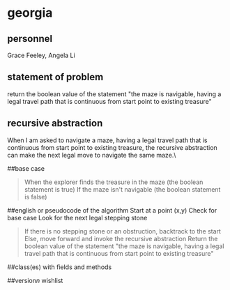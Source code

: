 # georgia

## personnel
Grace Feeley, Angela Li

## statement of problem
return the boolean value of the statement "the maze is navigable, having a legal travel path that is continuous from start point to existing treasure"

## recursive abstraction
When I am asked to navigate a maze, having a legal travel path that is continuous from start point to existing treasure,
the recursive abstraction can make the next legal move to navigate the same maze.\

##base case
>When the explorer finds the treasure in the maze (the boolean statement is true)
>If the maze isn't navigable (the boolean statement is false)

##english or pseudocode of the algorithm
Start at a point (x,y)
Check for base case
Look for the next legal stepping stone
>If there is no stepping stone or an obstruction, backtrack to the start
>Else, move forward and invoke the recursive abstraction
Return the boolean value of the statement "the maze is navigable, having a legal travel path that is continuous from start point to existing treasure"

##class(es) with fields and methods

##version*n* wishlist 
